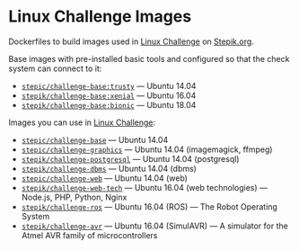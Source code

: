# Linux Challenge Images
Dockerfiles to build images used in [Linux Challenge](https://stepik.org/lesson/Step-Linux-9180/) on [Stepik.org](https://stepik.org/). 

Base images with pre-installed basic tools and configured so that the check system can connect to it:
* [`stepic/challenge-base:trusty`](https://hub.docker.com/r/stepic/challenge-base/) — Ubuntu 14.04
* [`stepik/challenge-base:xenial`](https://hub.docker.com/r/stepik/challenge-base/) — Ubuntu 16.04
* [`stepik/challenge-base:bionic`](https://hub.docker.com/r/stepik/challenge-base/) — Ubuntu 18.04

Images you can use in [Linux Challenge](https://stepik.org/lesson/Step-Linux-9180/):
* [`stepic/challenge-base`](https://hub.docker.com/r/stepic/challenge-base/) — Ubuntu 14.04
* [`stepic/challenge-graphics`](https://hub.docker.com/r/stepic/challenge-graphics/) — Ubuntu 14.04 (imagemagick, ffmpeg)
* [`stepik/challenge-postgresql`](https://hub.docker.com/r/stepik/challenge-postgresql/) — Ubuntu 14.04 (postgresql)
* [`stepik/challenge-dbms`](https://hub.docker.com/r/stepik/challenge-dbms/) — Ubuntu 14.04 (dbms)
* [`stepic/challenge-web`](https://hub.docker.com/r/stepic/challenge-web/) — Ubuntu 14.04 (web)
* [`stepik/challenge-web-tech`](https://hub.docker.com/r/stepik/challenge-web-tech/) — Ubuntu 16.04 (web technologies) — Node.js, PHP, Python, Nginx
* [`stepik/challenge-ros`](https://hub.docker.com/r/stepik/challenge-ros/) — Ubuntu 16.04 (ROS) — The Robot Operating System
* [`stepik/challenge-avr`](https://hub.docker.com/r/stepik/challenge-avr/) — Ubuntu 16.04 (SimulAVR) — A simulator for the Atmel AVR family of microcontrollers
